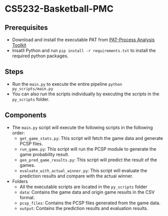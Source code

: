 # CS5232-Basketball-PMC

## Prerequisites
* Download and install the executable PAT from [PAT-Process Analysis Toolkit](https://pat.comp.nus.edu.sg/?page_id=2660)
* Insatll Python and run `pip install -r requirements.txt` to install the required python packages.

## Steps
* Run the `main.py` to execute the entire pipeline `python py_scripts/main.py`
* You can also run the scripts individually by executing the scripts in the `py_scripts` folder.

## Components


* The `main.py` script will execute the following scripts in the following order:
    * `get_game_stats.py`: This script will fetch the game data and generate PCSP files.
    * `run_game.py`: This script will run the PCSP module to generate the game probability result.
    * `gen_pred_game_results.py`: This script will predict the result of the games.
    * `evaluate_with_actual_winner.py`: This script will evaluate the prediction results and compare with the actual winner.
* Folders
    * All the executable scripts are located in the `py_scripts` folder
    * `data`: Contains the game data and origin game results in the CSV format.
    * `pcsp_files`: Contains the PCSP files generated from the game data.
    * `output`: Contains the prediction results and evaluation results.

